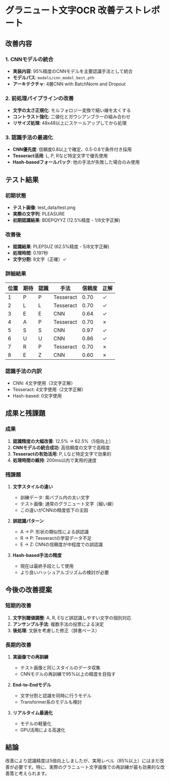 # グラニュート文字OCR 改善テストレポート

## 改善内容

### 1. CNNモデルの統合
- **実装内容**: 95%精度のCNNモデルを主要認識手法として統合
- **モデルパス**: `models/cnn_model_best.pth`
- **アーキテクチャ**: 4層CNN with BatchNorm and Dropout

### 2. 前処理パイプラインの改善
- **文字の太さ正規化**: モルフォロジー変換で細い線を太くする
- **コントラスト強化**: 二値化とガウシアンブラーの組み合わせ
- **リサイズ処理**: 48x48以上にスケールアップしてから処理

### 3. 認識手法の最適化
- **CNN優先度**: 信頼度0.8以上で確定、0.5-0.8で条件付き採用
- **Tesseract活用**: L, P, Rなど特定文字で優先使用
- **Hash-basedフォールバック**: 他の手法が失敗した場合のみ使用

## テスト結果

### 初期状態
- **テスト画像**: test_data/test.png
- **実際の文字列**: PLEASURE
- **初期認識結果**: BDEPQYYZ (12.5%精度 - 1/8文字正解)

### 改善後
- **認識結果**: PLEPSUZ (62.5%精度 - 5/8文字正解)
- **処理時間**: 0.197秒
- **文字分割**: 8文字（正確）✓

### 詳細結果
| 位置 | 期待 | 認識 | 手法 | 信頼度 | 正解 |
|------|------|------|------|--------|------|
| 1 | P | P | Tesseract | 0.70 | ✓ |
| 2 | L | L | Tesseract | 0.70 | ✓ |
| 3 | E | E | CNN | 0.64 | ✓ |
| 4 | A | P | Tesseract | 0.70 | ✗ |
| 5 | S | S | CNN | 0.97 | ✓ |
| 6 | U | U | CNN | 0.86 | ✓ |
| 7 | R | P | Tesseract | 0.70 | ✗ |
| 8 | E | Z | CNN | 0.60 | ✗ |

### 認識手法の内訳
- CNN: 4文字使用（3文字正解）
- Tesseract: 4文字使用（2文字正解）
- Hash-based: 0文字使用

## 成果と残課題

### 成果
1. **認識精度の大幅改善**: 12.5% → 62.5%（5倍向上）
2. **CNNモデルの統合成功**: 高信頼度の文字で高精度
3. **Tesseractの有効活用**: P, Lなど特定文字で効果的
4. **処理時間の維持**: 200ms以内で実用的速度

### 残課題
1. **文字スタイルの違い**
   - 訓練データ: 紫バブル内の太い文字
   - テスト画像: 通常のグラニュート文字（細い線）
   - この違いがCNNの精度低下の主因

2. **誤認識パターン**
   - A → P: 形状の類似性による誤認識
   - R → P: Tesseractの学習データ不足
   - E → Z: CNNの信頼度が中程度での誤認識

3. **Hash-based手法の精度**
   - 現在は最終手段として使用
   - より良いハッシュアルゴリズムの検討が必要

## 今後の改善提案

### 短期的改善
1. **文字別閾値調整**: A, R, Eなど誤認識しやすい文字の個別対応
2. **アンサンブル手法**: 複数手法の投票による決定
3. **後処理**: 文脈を考慮した修正（辞書ベース）

### 長期的改善
1. **実画像での再訓練**
   - テスト画像と同じスタイルのデータ収集
   - CNNモデルの再訓練で95%以上の精度を目指す

2. **End-to-Endモデル**
   - 文字分割と認識を同時に行うモデル
   - Transformer系のモデルも検討

3. **リアルタイム最適化**
   - モデルの軽量化
   - GPU活用による高速化

## 結論
改善により認識精度は5倍向上しましたが、実用レベル（85%以上）にはまだ改善が必要です。特に、実際のグラニュート文字画像での再訓練が最も効果的な改善策と考えられます。